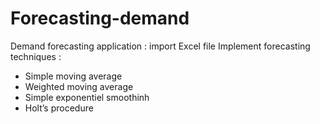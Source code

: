 # Forecasting-demand
Demand forecasting application :
import Excel file
Implement forecasting techniques :
- Simple moving average
- Weighted moving average
- Simple exponentiel smoothinh
- Holt’s procedure
